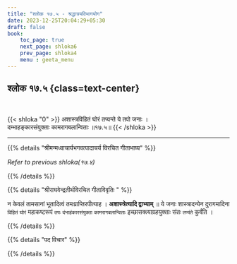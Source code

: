 ```yaml
---
title: "श्लोक १७.५ - श्रद्धात्रयविभागयोग"
date: 2023-12-25T20:04:29+05:30
draft: false
book:
    toc_page: true
    next_page: shloka6
    prev_page: shloka4
    menu : geeta_menu
---
```




## श्लोक १७.५ {class=text-center}

<br/>

{{< shloka  "0"  >}}
अशास्त्रविहितं घोरं तप्यन्ते ये तपो जनाः ।  
दम्भाहङ्कारसंयुक्ताः कामरागबलान्विताः ॥१७.५॥
{{< /shloka >}}

---


{{% details "श्रीमन्मध्वाचार्यभगवत्पादाचर्य विरचित  गीताभाष्य" %}}

*Refer to previous shloka(१७.४)*

{{% /details %}}



{{% details "श्रीराघवेन्द्रतीर्थविरचित गीताविवृतिः " %}}

न केवलं तामसानां भूतादित्वं तमःप्राप्तिरपीत्याह ।
**अशास्त्रेत्यादि द्वाभ्याम्‌** ॥ ये जनाः शास्त्रादन्येन 
दुरागमादिना `विहितं` `घोरं` महाकष्टरूपं `तपः` 
`दंभाहंकारसंयुक्ता` `कामरागबलान्विताः` 
इच्छासक्त्याग्रहयुक्ताः संतः `तप्यंते` कुर्वंति ।

{{% /details %}}



{{% details "पद विचार" %}}


{{% /details %}}
